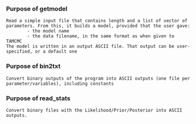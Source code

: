 ### Purpose of getmodel ###
	Read a simple input file that contains length and a list of vector of parameters. From this, it builds a model, provided that the user gave:
			- the model name
			- the data filename, in the same format as when given to TAMCMC
	The model is written in an output ASCII file. That output can be user-specified, or a default one


### Purpose of bin2txt ###
	Convert binary outputs of the program into ASCII outputs (one file per parameter/variables), including constants

### Purpose of read_stats ###
    Convert binary files with the Likelihood/Prior/Posterior into ASCII outputs.
    


